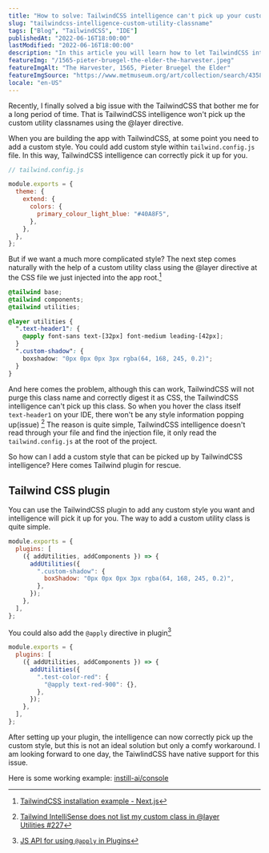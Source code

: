 ```yaml
---
title: "How to solve: TailwindCSS intelligence can't pick up your custom utility classname"
slug: "tailwindcss-intelligence-custom-utility-classname"
tags: ["Blog", "TailwindCSS", "IDE"]
publishedAt: "2022-06-16T18:00:00"
lastModified: "2022-06-16T18:00:00"
description: "In this article you will learn how to let TailwindCSS intelligence pick up your custom style"
featureImg: "/1565-pieter-bruegel-the-elder-the-harvester.jpeg"
featureImgAlt: "The Harvester, 1565, Pieter Bruegel the Elder"
featureImgSource: "https://www.metmuseum.org/art/collection/search/435809?searchField=All&amp;sortBy=Relevance&amp;what=Oil+paint&amp;high=on&amp;ao=on&amp;ft=*&amp;offset=40&amp;rpp=40&amp;pos=73"
locale: "en-US"
---
```


Recently, I finally solved a big issue with the TailwindCSS that bother me for a long period of time. That is TailwindCSS intelligence won't pick up the custom utility classnames using the @layer directive.

When you are building the app with TailwindCSS, at some point you need to add a custom style. You could add custom style within `tailwind.config.js` file. In this way, TailwindCSS intelligence can correctly pick it up for you.

```js
// tailwind.config.js

module.exports = {
  theme: {
    extend: {
      colors: {
        primary_colour_light_blue: "#40A8F5",
      },
    },
  },
};
```

But if we want a much more complicated style? The next step comes naturally with the help of a custom utility class using the @layer directive at the CSS file we just injected into the app root.[^1]

```css
@tailwind base;
@tailwind components;
@tailwind utilities;

@layer utilities {
  ".text-header1": {
    @apply font-sans text-[32px] font-medium leading-[42px];
  }
  ".custom-shadow": {
    boxshadow: "0px 0px 0px 3px rgba(64, 168, 245, 0.2)";
  }
}
```

And here comes the problem, although this can work, TailwindCSS will not purge this class name and correctly digest it as CSS, the TailwindCSS intelligence can't pick up this class. So when you hover the class itself `text-header1` on your IDE, there won't be any style information popping up(issue) [^2] The reason is quite simple, TailwindCSS intelligence doesn't read through your file and find the injection file, it only read the `tailwind.config.js` at the root of the project.

So how can I add a custom style that can be picked up by TailwindCSS intelligence? Here comes Tailwind plugin for rescue.

## Tailwind CSS plugin

You can use the TailwindCSS plugin to add any custom style you want and intelligence will pick it up for you. The way to add a custom utility class is quite simple.

```js
module.exports = {
  plugins: [
    ({ addUtilities, addComponents }) => {
      addUtilities({
        ".custom-shadow": {
          boxShadow: "0px 0px 0px 3px rgba(64, 168, 245, 0.2)",
        },
      });
    },
  ],
};
```

You could also add the `@apply` directive in plugin[^3]

```js
module.exports = {
  plugins: [
    ({ addUtilities, addComponents }) => {
      addUtilities({
        ".test-color-red": {
          "@apply text-red-900": {},
        },
      });
    },
  ],
};
```

After setting up your plugin, the intelligence can now correctly pick up the custom style, but this is not an ideal solution but only a comfy workaround. I am looking forward to one day, the TaiwlindCSS have native support for this issue.

Here is some working example: [instill-ai/console](https://github.com/instill-ai/console/blob/d57d2651a450c3d712a95c9d2c6464ee204bba30/tailwind.config.js#L77)

[^1]: [TailwindCSS installation example - Next.js](https://tailwindcss.com/docs/guides/nextjs)
[^2]: [Tailwind IntelliSense does not list my custom class in @layer Utilities #227](https://github.com/tailwindlabs/tailwindcss-intellisense/issues/227)
[^3]: [JS API for using `@apply` in Plugins](https://github.com/tailwindlabs/tailwindcss/discussions/2049)
